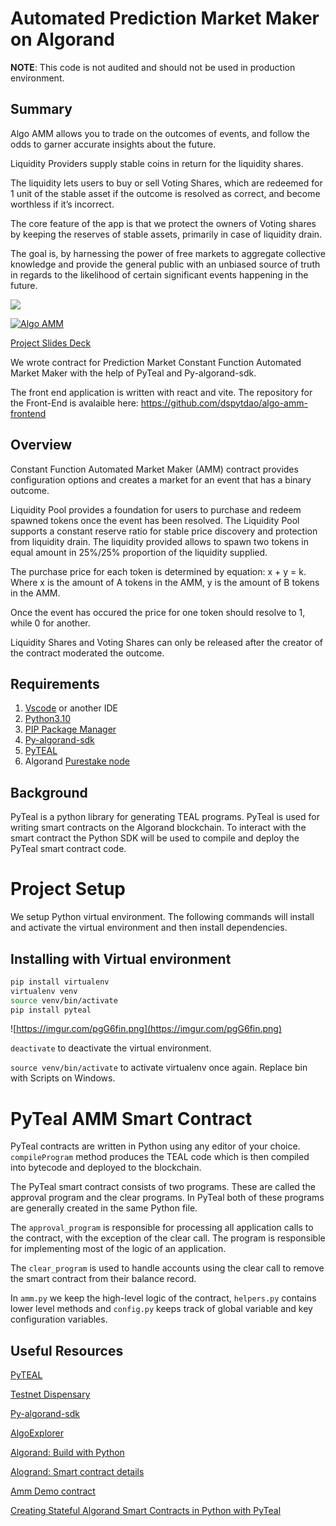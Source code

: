 # Automated Prediction Market Maker on Algorand

**NOTE**: This code is not audited and should not be used in production environment.

## Summary

Algo AMM allows you to trade on the outcomes of events, and follow the odds to garner accurate insights about the future.

Liquidity Providers supply stable coins in return for the liquidity shares.

The liquidity lets users to buy or sell Voting Shares, which are redeemed for 1 unit of the stable asset if the outcome is resolved as correct, and become worthless if it’s incorrect.

The core feature of the app is that we protect the owners of Voting shares by keeping the reserves of stable assets, primarily in case of liquidity drain.

The goal is, by harnessing the power of free markets to aggregate collective knowledge and provide the general public with an unbiased source of truth in regards to the likelihood of certain significant events happening in the future.

![](https://imgur.com/HILKB03.png)

[![Algo AMM](https://yt-embed.herokuapp.com/embed?v=uePtNvBP3oQ)](https://youtu.be/uePtNvBP3oQ "Algo AMM")

[Project Slides Deck](https://docs.google.com/presentation/d/1FBchISurC6Fsy-iEkmQ4gggEs7i6D4pRHab8gwOEyqk/edit?usp=sharing)

We wrote contract for Prediction Market Constant Function Automated Market Maker with the help of PyTeal and Py-algorand-sdk.

The front end application is written with react and vite.
The repository for the Front-End is avalaible here: https://github.com/dspytdao/algo-amm-frontend

## Overview

Constant Function Automated Market Maker (AMM) contract provides configuration options and creates a market for an event that has a binary outcome.

Liquidity Pool provides a foundation for users to purchase and redeem spawned tokens once the event has been resolved. The Liquidity Pool supports a constant reserve ratio for stable price discovery and protection from liquidity drain. The liquidity provided allows to spawn two tokens in equal amount in 25%/25% proportion of the liquidity supplied.

The purchase price for each token is determined by equation: x + y = k. Where x is the amount of A tokens in the AMM, y is the amount of B tokens in the AMM.

Once the event has occured the price for one token should resolve to 1, while 0 for another.

Liquidity Shares and Voting Shares can only be released after the creator of the contract moderated the outcome.

## Requirements

1. [Vscode](https://code.visualstudio.com/) or another IDE
2. [Python3.10](https://www.python.org/downloads/)
3. [PIP Package Manager](https://pip.pypa.io/en/stable/)
4. [Py-algorand-sdk](https://py-algorand-sdk.readthedocs.io/en/latest/index.html)
5. [PyTEAL](https://pyteal.readthedocs.io/en/stable/installation.html)
6. Algorand [Purestake node](https://developer.purestake.io/)

## Background

PyTeal is a python library for generating TEAL programs. PyTeal is used for writing smart contracts on the Algorand blockchain.
To interact with the smart contract the Python SDK will be used to compile and deploy the PyTeal smart contract code.

# Project Setup

We setup Python virtual environment. The following commands will install and activate the virtual environment and then install dependencies.

## Installing with Virtual environment

```bash
pip install virtualenv
virtualenv venv
source venv/bin/activate
pip install pyteal
```

![https://imgur.com/pgG6fin.png](https://imgur.com/pgG6fin.png)

`deactivate` to deactivate the virtual environment.

`source venv/bin/activate` to activate virtualenv once again. Replace bin with Scripts on Windows.

# PyTeal AMM Smart Contract

PyTeal contracts are written in Python using any editor of your choice. `compileProgram` method produces the TEAL code which is then compiled into bytecode and deployed to the blockchain.

The PyTeal smart contract consists of two programs. These are called the approval program and the clear programs. In PyTeal both of these programs are generally created in the same Python file.

The `approval_program` is responsible for processing all application calls to the contract, with the exception of the clear call. The program is responsible for implementing most of the logic of an application.

The `clear_program` is used to handle accounts using the clear call to remove the smart contract from their balance record.

In `amm.py` we keep the high-level logic of the contract, `helpers.py` contains lower level methods and `config.py` keeps track of global variable and key configuration variables.

## Useful Resources

[PyTEAL](https://pyteal.readthedocs.io/en/stable/index.html)

[Testnet Dispensary](https://dispenser.testnet.aws.algodev.network/)

[Py-algorand-sdk](https://py-algorand-sdk.readthedocs.io/en/latest/index.html)

[AlgoExplorer](https://testnet.algoexplorer.io/address/)

[Algorand: Build with Python](https://developer.algorand.org/docs/get-started/dapps/pyteal/)

[Alogrand: Smart contract details](https://developer.algorand.org/docs/get-details/dapps/smart-contracts/apps/)

[Amm Demo contract](https://github.com/maks-ivanov/amm-demo/blob/main/amm/contracts/contracts.py)

[Creating Stateful Algorand Smart Contracts in Python with PyTeal](https://developer.algorand.org/articles/creating-stateful-algorand-smart-contracts-python-pyteal/)
